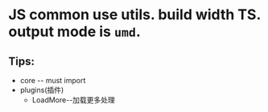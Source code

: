 # JS common use utils. build width TS. output mode is `umd`.

## Tips: 
+ core -- must import
+ plugins(插件)
  + LoadMore--加载更多处理